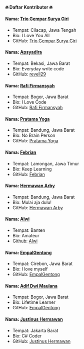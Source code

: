 #### 🔥 Daftar Kontributor 🔥

#### Nama: [Trio Gempar Surya Giri](https://github.com/triogempar)

- Tempat: Cilacap, Jawa Tengah
- Bio: I Love You All
- GitHub: [Trio Gempar Surya Giri](https://github.com/triogempar)

#### Nama: [Apsyadira](https://github.com/revell29)
- Tempat: Bekasi, Jawa Barat
- Bio: Everyday write code
- GitHub: [revell29](https://github.com/revell29)

#### Nama: [Rafi Firmansyah](https://github.com/rafifirmansyah)
- Tempat: Bogor, Jawa Barat
- Bio: I Love Code
- GitHub: [Rafi Firmansyah](https://github.com/rafifirmansyah)

#### Nama: [Pratama Yoga](https://github.com/evanezcent)
- Tempat: Bandung, Jawa Barat
- Bio: No Brain Person
- GitHub: [Pratama Yoga](https://github.com/evanezcent)

#### Nama: [Febrian](https://github.com/febriandev)
- Tempat: Lamongan, Jawa Timur
- Bio: Keep Learning
- GitHub: [Febrian](https://github.com/febriandev)

#### Nama: [Hermawan Arby](https://github.com/hermawanarby)
- Tempat: Bandung, Jawa Barat
- Bio: Mulai aja dulu!
- GitHub: [Hermawan Arby](https://github.com/hermawanarby)

#### Nama: [Alwi](https://github.com/wishihab)
- Tempat: Banten
- Bio: Amateur
- Github: [Alwi](https://github.com/wishihab)

#### Nama: [EmpalGentong](https://github.com/EmpalGentong)
- Tempat: Cirebon, Jawa Barat
- Bio: I love myself
- GitHub: [EmpalGentong](https://github.com/EmpalGentong)

#### Nama: [Adif Dwi Maulana](https://github.com/adifdwimaulana)
- Tempat: Bogor, Jawa Barat
- Bio: Lifetime Learner
- GitHub: [EmpalGentong](https://github.com/adifdwimaulana)

#### Nama: [Justinus Hermawan](https://github.com/justinushermawan)
- Tempat: Jakarta Barat
- Bio: C# Coder
- GitHub: [Justinus Hermawan](https://github.com/justinushermawan)

